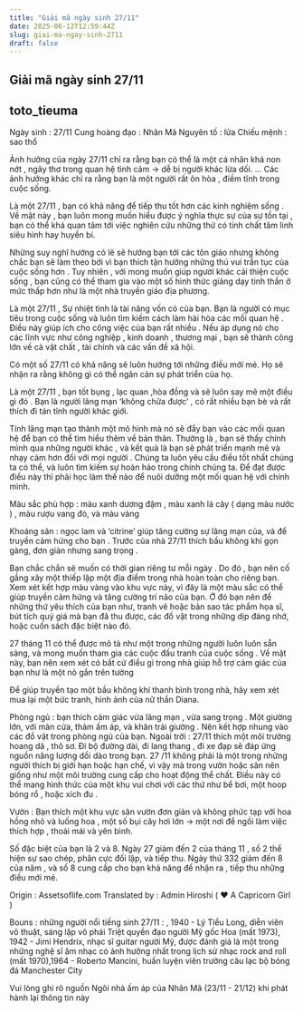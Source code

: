 ```yaml
---
title: "Giải mã ngày sinh 27/11"
date: 2025-06-12T12:59:44Z
slug: giai-ma-ngay-sinh-2711
draft: false
---
```


## Giải mã ngày sinh 27/11

## toto_tieuma

Ngày sinh : 27/11
Cung hoàng đạo : Nhân Mã
Nguyên tố : lửa
Chiếu mệnh : sao thổ

Ảnh hưởng của ngày 27/11 chỉ ra rằng bạn có thể là một cá nhân khá non nớt , ngây thơ trong quan hệ tình cảm -> dễ bị người khác lừa dối.
... 
Các ảnh hưởng khác chỉ ra rằng bạn là một người rất ôn hòa , điềm tĩnh trong cuộc sống.

Là một 27/11 , bạn có khả năng để tiếp thu tốt hơn các kinh nghiệm sống . Về mặt này , bạn luôn mong muốn hiểu được ý nghĩa thực sự của sự tồn tại , bạn có thể khá quan tâm tới việc nghiên cứu những thứ có tính chất tâm linh siêu hình hay huyền bí.

Những suy nghĩ hướng có lẽ sẽ hướng bạn tới các tôn giáo nhưng không chắc bạn sẽ làm theo bởi vì bạn thích tận hưởng những thú vui trần tục của cuộc sống hơn . Tuy nhiên , với mong muốn giúp người khác cải thiện cuộc sống , bạn cũng có thể tham gia vào một số hình thức giảng dạy tinh thần ở mức thấp hơn như là một nhà truyền giáo địa phương.

Là một 27/11 , Sự nhiệt tình là tài năng vốn có của bạn. Bạn là người có mục tiêu trong cuộc sống và luôn tìm kiếm cách làm hài hòa các mối quan hệ . Điều này giúp ích cho công việc của bạn rất nhiều . Nếu áp dụng nó cho các lĩnh vực như công nghiệp , kinh doanh , thương mại , bạn sẽ thành công lớn về cả vật chất , tài chính và các vấn đề xã hội.

Có một số 27/11 có khả năng sẽ luôn hướng tới những điều mới mẻ. Họ sẽ nhận ra rằng không gì có thể ngăn cản sự phát triển của họ.

Là một 27/11 , bạn tốt bụng , lạc quan ,hòa đồng và sẽ luôn say mê một điều gì đó . Bạn là người lãng mạn ‘không chữa được’ , có rất nhiều bạn bè và rất thích đi tán tỉnh người khác giới.

Tính lãng mạn tạo thành một mô hình mà nó sẽ đẩy bạn vào các mối quan hệ để bạn có thể tìm hiểu thêm về bản thân. Thường là , bạn sẽ thấy chính mình qua những người khác , và kết quả là bạn sẽ phát triển mạnh mẽ và nhạy cảm hơn đối với mọi người . Chúng ta luôn yêu cầu điều tốt nhất chúng ta có thể, và luôn tìm kiếm sự hoàn hảo trong chính chúng ta. Để đạt được điều này thì phải học làm thế nào để nuôi dưỡng một mối quan hệ với chính mình.

Màu sắc phù hợp : màu xanh dương đậm , màu xanh lá cây ( dạng màu nước ) , màu rượu vang đỏ, và màu vàng

Khoáng sản : ngọc lam và ‘citrine’ giúp tăng cường sự lãng mạn của, và để truyền cảm hứng cho bạn . 
Trước của nhà 27/11 thích bầu không khí gọn gàng, đơn giản nhưng sang trọng .

Bạn chắc chắn sẽ muốn có thời gian riêng tư mỗi ngày . Do đó , bạn nên cố gắng xây một thiếp lập một địa điểm trong nhà hoàn toàn cho riêng bạn. Xem xét kết hợp màu vàng vào khu vực này, vì đây là một màu sắc có thể giúp truyền cảm hứng và tăng cường trí não của bạn. Ở đó bạn nên để những thứ yêu thích của bạn như, tranh vẽ hoặc bản sao tác phẩm họa sĩ, bút tích quý giá mà bạn đã thu được, các đồ vật trong những dịp đáng nhớ, hoặc cuốn sách đặc biệt nào đó.

27 tháng 11 có thể được mô tả như một trong những người luôn luôn sẵn sàng, và mong muốn tham gia các cuộc đấu tranh của cuộc sống . Về mặt này, bạn nên xem xét có bất cứ điều gì trong nhà giúp hỗ trợ cảm giác của bạn như là một nỏ gắn trên tường

Để giúp truyền tạo một bầu không khí thanh bình trong nhà, hãy xem xét mua lại một bức tranh, hình ảnh của nữ thần Diana. 

Phòng ngủ : bạn thích cảm giác vừa lãng mạn , vừa sang trọng . Một giường lớn, với màn cửa, thảm ấm áp, và khăn trải giường . Nên kết hợp nhung vào các đồ vật trong phòng ngủ của bạn.
Ngoài trời : 27/11 thích một môi trường hoang dã , thô sơ. Đi bộ đường dài, đi lang thang , đi xe đạp sẽ đáp ứng nguồn năng lượng dồi dào trong bạn.
27 /11 không phải là một trong những người thích bị giới hạn hoặc hạn chế, vì vậy mà trong vườn hoặc sân nên giống như một môi trường cung cấp cho hoạt động thể chất. Điều này có thể mang hình thức của một khu vui chơi với các thứ như bể bơi, một hoop bóng rổ , hoặc xích đu . 

Vườn : Bạn thích một khu vực sân vườn đơn giản và không phức tạp với hoa hồng nhỏ và luống hoa , một số bụi cây hơi lớn -> một nơi để ngồi làm việc thích hợp , thoải mái và yên bình.

Số đặc biệt của bạn là 2 và 8. Ngày 27 giảm đến 2 của tháng 11 , số 2 thể hiện sự sao chép, phân cực đối lập, và tiếp thu. Ngày thứ 332 giảm đến 8 của năm , và số 8 cung cấp cho bạn khả năng để nhận ra , tiếp thu những điều mới mẻ.

Origin : Assetsoflife.com
Translated by : Admin Hiroshi ( ♥ A Capricorn Girl )

Bouns : những người nổi tiếng sinh 27/11 : , 1940 - Lý Tiểu Long, diễn viên võ thuật, sáng lập võ phái Triệt quyền đạo người Mỹ gốc Hoa (mất 1973), 1942 - Jimi Hendrix, nhạc sĩ guitar người Mỹ, được đánh giá là một trong những nghệ sĩ âm nhạc có ảnh hưởng nhất trong lịch sử nhạc rock and roll (mất 1970),1964 - Roberto Mancini, huấn luyện viên trưởng câu lạc bộ bóng đá Manchester City

Vui lòng ghi rõ nguồn Ngôi nhà ấm áp của Nhân Mã (23/11 - 21/12) khi phát hành lại thông tin này
